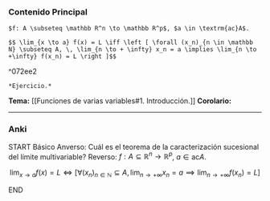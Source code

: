 ### Contenido Principal

```ad-theorem
$f: A \subseteq \mathbb R^n \to \mathbb R^p$, $a \in \textrm{ac}A$.

$$ \lim_{x \to a} f(x) = L \iff \left [ \forall (x_n)_{n \in \mathbb N} \subseteq A, \, \lim_{n \to + \infty} x_n = a \implies \lim_{n \to +\infty} f(x_n) = L \right ]$$

```

^072ee2

```ad-proof
*Ejercicio.*
```

**Tema:** [[Funciones de varias variables#1. Introducción.]]
**Corolario:**

---
### Anki

START
Básico
Anverso: Cuál es el teorema de la caracterización sucesional del límite multivariable?
Reverso: $f: A \subseteq \mathbb R^n \to \mathbb R^p$, $a \in \textrm{ac}A$.

$$ \lim_{x \to a} f(x) = L \iff \left [ \forall (x_n)_{n \in \mathbb N} \subseteq A, \, \lim_{n \to + \infty} x_n = a \implies \lim_{n \to +\infty} f(x_n) = L \right ]$$
<!--ID: 1727422026732-->
END
